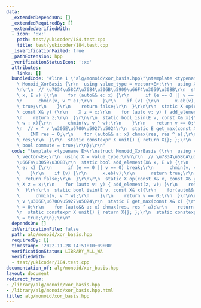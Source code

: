 ```yaml
---
data:
  _extendedDependsOn: []
  _extendedRequiredBy: []
  _extendedVerifiedWith:
  - icon: ':x:'
    path: test/yukicoder/184.test.cpp
    title: test/yukicoder/184.test.cpp
  _isVerificationFailed: true
  _pathExtension: hpp
  _verificationStatusIcon: ':x:'
  attributes:
    links: []
  bundledCode: "#line 1 \"alg/monoid/xor_basis.hpp\"\ntemplate <typename E>\r\nstruct\
    \ Monoid_XorBasis {\r\n  using value_type = vector<E>;\r\n  using X = value_type;\r\
    \n\r\n  // \u7834\u58CA\u7684\u306B\u5909\u66F4\u3059\u308B\r\n  static bool add_element(X&\
    \ x, E v) {\r\n    for (auto&& e: x) {\r\n      if (e == 0 || v == 0) break;\r\
    \n      chmin(v, v ^ e);\r\n    }\r\n    if (v) {\r\n      x.eb(v);\r\n      return\
    \ true;\r\n    }\r\n    return false;\r\n  }\r\n\r\n  static X op(const X& x,\
    \ const X& y) {\r\n    X z = x;\r\n    for (auto v: y) { add_element(z, v); }\r\
    \n    return z;\r\n  }\r\n\r\n  static bool isin(E v, const X& x){\r\n    for(auto&&\
    \ w : x){\r\n      chmin(v, v ^ w);\r\n    }\r\n    return v == 0;\r\n  }\r\n\r\
    \n  // x ^ v \u306E\u6700\u5927\u5024\r\n  static E get_max(const X& x) {\r\n\
    \    INT res = 0;\r\n    for (auto&& a: x) chmax(res, res ^ a);\r\n    return\
    \ res;\r\n  }\r\n  static constexpr X unit() { return X{}; };\r\n  static constexpr\
    \ bool commute = true;\r\n};\r\n"
  code: "template <typename E>\r\nstruct Monoid_XorBasis {\r\n  using value_type =\
    \ vector<E>;\r\n  using X = value_type;\r\n\r\n  // \u7834\u58CA\u7684\u306B\u5909\
    \u66F4\u3059\u308B\r\n  static bool add_element(X& x, E v) {\r\n    for (auto&&\
    \ e: x) {\r\n      if (e == 0 || v == 0) break;\r\n      chmin(v, v ^ e);\r\n\
    \    }\r\n    if (v) {\r\n      x.eb(v);\r\n      return true;\r\n    }\r\n  \
    \  return false;\r\n  }\r\n\r\n  static X op(const X& x, const X& y) {\r\n   \
    \ X z = x;\r\n    for (auto v: y) { add_element(z, v); }\r\n    return z;\r\n\
    \  }\r\n\r\n  static bool isin(E v, const X& x){\r\n    for(auto&& w : x){\r\n\
    \      chmin(v, v ^ w);\r\n    }\r\n    return v == 0;\r\n  }\r\n\r\n  // x ^\
    \ v \u306E\u6700\u5927\u5024\r\n  static E get_max(const X& x) {\r\n    INT res\
    \ = 0;\r\n    for (auto&& a: x) chmax(res, res ^ a);\r\n    return res;\r\n  }\r\
    \n  static constexpr X unit() { return X{}; };\r\n  static constexpr bool commute\
    \ = true;\r\n};\r\n"
  dependsOn: []
  isVerificationFile: false
  path: alg/monoid/xor_basis.hpp
  requiredBy: []
  timestamp: '2022-11-28 14:51:10+09:00'
  verificationStatus: LIBRARY_ALL_WA
  verifiedWith:
  - test/yukicoder/184.test.cpp
documentation_of: alg/monoid/xor_basis.hpp
layout: document
redirect_from:
- /library/alg/monoid/xor_basis.hpp
- /library/alg/monoid/xor_basis.hpp.html
title: alg/monoid/xor_basis.hpp
---
```

